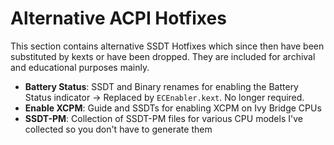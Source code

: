 # Alternative ACPI Hotfixes

This section contains alternative SSDT Hotfixes which since then have been substituted by kexts or have been dropped. They are included for archival and educational purposes mainly.

- **Battery Status**: SSDT and Binary renames for enabling the Battery Status indicator &rarr; Replaced by `ECEnabler.kext`. No longer required.
- **Enable XCPM**: Guide and SSDTs for enabling XCPM on Ivy Bridge CPUs
- **SSDT-PM**: Collection of SSDT-PM files for various CPU models I've collected so you don't have to generate them
